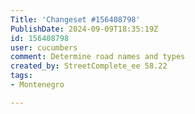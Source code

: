 ```yaml
---
Title: 'Changeset #156408798'
PublishDate: 2024-09-09T18:35:19Z
id: 156408798
user: cucumbers
comment: Determine road names and types
created_by: StreetComplete_ee 58.22
tags:
- Montenegro

---
```

